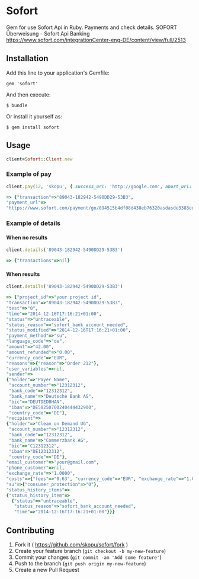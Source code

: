 # Sofort

 Gem for use Sofort Api in Ruby. Payments and check details.
 SOFORT Überweisung - Sofort Api Banking https://www.sofort.com/integrationCenter-eng-DE/content/view/full/2513


## Installation

Add this line to your application's Gemfile:

    gem 'sofort'

And then execute:

    $ bundle

Or install it yourself as:

    $ gem install sofort

## Usage


  ```ruby
  client=Sofort::Client.new
  ```
### Example of pay
  ```ruby
  client.pay(12, 'skopu', { success_url: 'http://google.com', abort_url: 'https://google.com'})
  ```
  ```ruby
=> {"transaction"=>"89043-182942-5490DD29-53B3",
 "payment_url"=>
  "https://www.sofort.com/payment/go/894515b4df08d438eb76320asdasde3383ed72ae80"}
  ```
### Example of details
#### When no results
  ```ruby
  client.details('89043-182942-5490DD29-53B3')
  ```
  ```ruby
=> {"transactions"=>nil}
  ```
#### When results
  ```ruby
  client.details('89043-182942-5490DD29-53B3')
  ```
  ```ruby
=> {"project_id"=>"your project id",
 "transaction"=>"89043-182942-5490DD29-53B3",
 "test"=>"0",
 "time"=>"2014-12-16T17:16:21+01:00",
 "status"=>"untraceable",
 "status_reason"=>"sofort_bank_account_needed",
 "status_modified"=>"2014-12-16T17:16:21+01:00",
 "payment_method"=>"su",
 "language_code"=>"de",
 "amount"=>"42.00",
 "amount_refunded"=>"0.00",
 "currency_code"=>"EUR",
 "reasons"=>{"reason"=>"Order 212"},
 "user_variables"=>nil,
 "sender"=>
  {"holder"=>"Payer Name",
   "account_number"=>"12312312",
   "bank_code"=>"12312312",
   "bank_name"=>"Deutsche Bank AG",
   "bic"=>"DEUTDEDBHAN",
   "iban"=>"DE50250700240444432900",
   "country_code"=>"DE"},
 "recipient"=>
  {"holder"=>"Clean on Demand UG",
   "account_number"=>"12312312",
   "bank_code"=>"12312312",
   "bank_name"=>"Commerzbank AG",
   "bic"=>"C12312312",
   "iban"=>"DE12312312",
   "country_code"=>"DE"},
 "email_customer"=>"your@gmail.com",
 "phone_customer"=>nil,
 "exchange_rate"=>"1.0000",
 "costs"=>{"fees"=>"0.63", "currency_code"=>"EUR", "exchange_rate"=>"1.0000"},
 "su"=>{"consumer_protection"=>"0"},
 "status_history_items"=>
  {"status_history_item"=>
    {"status"=>"untraceable",
     "status_reason"=>"sofort_bank_account_needed",
     "time"=>"2014-12-16T17:16:21+01:00"}}}
  ```
## Contributing

1. Fork it ( https://github.com/skopu/sofort/fork )
2. Create your feature branch (`git checkout -b my-new-feature`)
3. Commit your changes (`git commit -am 'Add some feature'`)
4. Push to the branch (`git push origin my-new-feature`)
5. Create a new Pull Request
